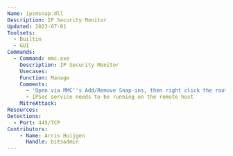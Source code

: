 ```yaml
---
Name: ipsmsnap.dll
Description: IP Security Monitor
Updated: 2023-07-01
Toolsets:
  - Builtin
  - GUI
Commands:
  - Command: mmc.exe
    Description: IP Security Monitor
    Usecases:
    Function: Manage
    Comments:
      - 'Open via MMC''s Add/Remove Snap-ins, then right click the root node -> Add Computer -> The following computer: `DC1.ad.bitsadmin.com` -> OK'
      - IPSec service needs to be running on the remote host
    MitreAttack:
Resources:
Detections:
  - Port: 445/TCP
Contributors:
    - Name: Arris Huijgen
      Handle: bitsadmin
---
```

